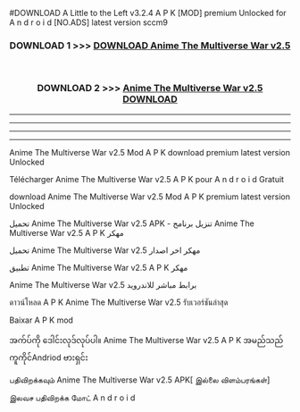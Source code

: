 #DOWNLOAD A Little to the Left v3.2.4 A P K [MOD] premium Unlocked for A n d r o i d [NO.ADS] latest version sccm9 



<div align="center">

<h3>DOWNLOAD 1 >>> <a href="https://downloadmod1.web.app/?judul=Anime The Multiverse War v2.5">DOWNLOAD Anime The Multiverse War v2.5</a></h3><br>

<h3>DOWNLOAD 2 >>> <a href="https://downloadmod1.web.app/?judul=Anime The Multiverse War v2.5">Anime The Multiverse War v2.5 DOWNLOAD </a></h3>

</div>


----------------------------------------------------------

----------------------------------------------------------

----------------------------------------------------------

----------------------------------------------------------


Anime The Multiverse War v2.5 Mod A P K download premium latest version Unlocked

Télécharger Anime The Multiverse War v2.5 A P K pour A n d r o i d Gratuit

download Anime The Multiverse War v2.5 Mod A P K premium latest version Unlocked

تحميل Anime The Multiverse War v2.5 APK - تنزيل برنامج Anime The Multiverse War v2.5 A P K مهكر

تحميل Anime The Multiverse War v2.5 مهكر اخر اصدار

تطبيق Anime The Multiverse War v2.5 A P K مهكر

Anime The Multiverse War v2.5 برابط مباشر للاندرويد

ดาวน์โหลด A P K Anime The Multiverse War v2.5 รับเวอร์ชันล่าสุด

Baixar A P K mod

အက်ပ်ကို ဒေါင်းလုဒ်လုပ်ပါ။ Anime The Multiverse War v2.5 A P K အမည်သည်ကူကိုင်Andriod ဗားရှင်း

பதிவிறக்கவும் Anime The Multiverse War v2.5 APK[ இல்லை விளம்பரங்கள்] 
 
இலவச பதிவிறக்க மோட் A n d r o i d



